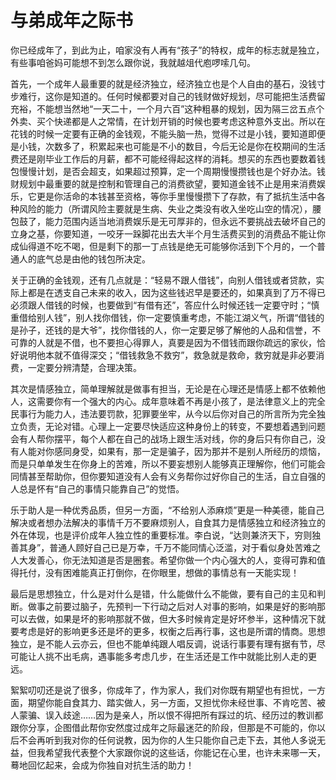 # 与弟成年之际书

你已经成年了，到此为止，咱家没有人再有“孩子”的特权，成年的标志就是独立，有些事咱爸妈可能想不到怎么跟你说，我就越俎代庖啰嗦几句。



首先，一个成年人最重要的就是经济独立，经济独立也是个人自由的基石，没钱寸步难行，这你是知道的。任何时候都要对自己的钱财做好规划，尽可能把生活费留充裕，不能想当然地“一天二十，一个月六百”这种粗暴的规划，因为隔三岔五点个外卖、买个快递都是人之常情，在计划开销的时候也要考虑这种意外支出。所以在花钱的时候一定要有正确的金钱观，不能头脑一热，觉得不过是小钱，要知道即便是小钱，次数多了，积累起来也可能是不小的数目，今后无论是你在校期间的生活费还是刚毕业工作后的月薪，都不可能经得起这样的消耗。想买的东西也要数着钱包慢慢计划，是否会超支，如果超过预算，定一个周期慢慢攒钱也是个好办法。钱财规划中最重要的就是控制和管理自己的消费欲望，要知道金钱不止是用来消费娱乐，它更是你活命的本钱甚至资格，等你手里慢慢攒下了存款，有了抵抗生活中各种风险的能力（所谓风险主要就是生病、失业之类没有收入坐吃山空的情况），腰包鼓了，能力范围内适当地消费娱乐是无可厚非的，但永远不要挑战去破坏自己的立身之基，你要知道，一咬牙一跺脚花出去大半个月生活费买到的消费品不能让你成仙得道不吃不喝，但是剩下的那一丁点钱是绝无可能够你活到下个月的，一个普通人的底气总是由他的钱包所决定。

关于正确的金钱观，还有几点就是：“轻易不跟人借钱”，向别人借钱或者贷款，实际上都是在透支自己未来的收入，因为这些钱迟早是要还的，如果真到了万不得已必须跟人借钱的时候，也要做到“有借有还”，答应什么时候还钱一定要守时；“慎重借给别人钱”，别人找你借钱，你一定要慎重考虑，不能江湖义气，所谓“借钱的是孙子，还钱的是大爷”，找你借钱的人，你一定要足够了解他的人品和信誉，不可靠的人就是不借，也不要担心得罪人，真要是因为不借钱而跟你疏远的家伙，恰好说明他本就不值得深交；“借钱救急不救穷”，救急就是救命，救穷就是非必要消费，一定要分辨清楚，合理决策。

 

其次是情感独立，简单理解就是做事有担当，无论是在心理还是情感上都不依赖他人，这需要你有一个强大的内心。成年意味着不再是小孩了，是法律意义上的完全民事行为能力人，违法要罚款，犯罪要坐牢，从今以后你对自己的所言所为完全独立负责，无论对错。心理上一定要尽快适应这种身份上的转变，不要想着遇到问题会有人帮你摆平，每个人都在自己的战场上跟生活对线，你的身后只有你自己，没有人能对你感同身受，如果有，那一定是骗子，因为那并不是别人所经历的烦恼，而是只单单发生在你身上的苦难，所以不要妄想别人能够真正理解你，他们可能会同情甚至帮助你，但你要知道没有人会有义务帮你过好你自己的生活，自立自强的人总是怀有“自己的事情只能靠自己”的觉悟。

乐于助人是一种优秀品质，但另一方面，“不给别人添麻烦”更是一种美德，能自己解决或者想办法解决的事情千万不要麻烦别人，自食其力是情感独立和经济独立的外在体现，也是评价成年人独立性的重要标准。李白说，“达则兼济天下，穷则独善其身”，普通人顾好自己已是万幸，千万不能同情心泛滥，对于看似身处苦难之人大发善心，你无法知道是否是圈套。希望你做一个内心强大的人，变得可靠和值得托付，没有困难能真正打倒你，在你眼里，想做的事情总有一天能实现！



最后是思想独立，什么是对什么是错，什么能做什么不能做，要有自己的主见和判断。做事之前要过脑子，先预判一下行动之后对人对事的影响，如果是好的影响那可以去做，如果是坏的影响那就不做，但大多时候肯定是好坏参半，这种情况下就要考虑是好的影响更多还是坏的更多，权衡之后再行事，这也是所谓的情商。思想独立，是不能人云亦云，但也不能单纯跟人唱反调，说话行事要有理有据有节，尽可能让人挑不出毛病，遇事能多考虑几步，在生活还是工作中就能比别人走的更远。

 

絮絮叨叨还是说了很多，你成年了，作为家人，我们对你既有期望也有担忧，一方面，期望你能自食其力、踏实做人，另一方面，又担忧你未经世事、不肯吃苦、被人蒙骗、误入歧途……因为是亲人，所以恨不得把所有踩过的坑、经历过的教训都跟你分享，企图借此帮你安然度过成年之际最迷茫的阶段，但那是不可能的，你以后不会再听到我对你的任何说教，因为你的人生只能你自己走下去，其他人多说无益，但我希望我代表整个大家跟你说的这些话，你能记在心里，也许未来哪一天，蓦地回忆起来，会成为你独自对抗生活的助力！